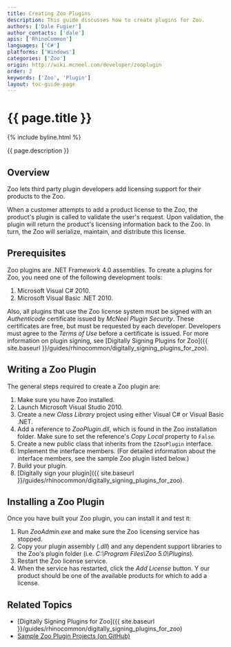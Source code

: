 ```yaml
---
title: Creating Zoo Plugins
description: This guide discusses how to create plugins for Zoo.
authors: ['Dale Fugier']
author_contacts: ['dale']
apis: ['RhinoCommon']
languages: ['C#']
platforms: ['Windows']
categories: ['Zoo']
origin: http://wiki.mcneel.com/developer/zooplugin
order: 2
keywords: ['Zoo', 'Plugin']
layout: toc-guide-page
---
```


# {{ page.title }}

{% include byline.html %}

{{ page.description }}

## Overview

Zoo lets third party plugin developers add licensing support for their products to the Zoo.

When a customer attempts to add a product license to the Zoo, the product's plugin is called to validate the user's request.  Upon validation, the plugin will return the product's licensing information back to the Zoo.  In turn, the Zoo will serialize, maintain, and distribute this license.

## Prerequisites

Zoo plugins are .NET Framework 4.0 assemblies.  To create a plugins for Zoo, you need one of the following development tools:

1. Microsoft Visual C# 2010.
1. Microsoft Visual Basic .NET 2010.

Also, all plugins that use the Zoo license system must be signed with an *Authenticode* certificate issued by *McNeel Plugin Security*.  These certificates are free, but must be requested by each developer.  Developers must agree to the *Terms of Use* before a certificate is issued.  For more information on plugin signing, see [Digitally Signing Plugins for Zoo]({{ site.baseurl }}/guides/rhinocommon/digitally_signing_plugins_for_zoo).

## Writing a Zoo Plugin

The general steps required to create a Zoo plugin are:

1. Make sure you have Zoo installed.
1. Launch Microsoft Visual Studio 2010.
1. Create a new *Class Library* project using either Visual C# or Visual Basic .NET.
1. Add a reference to *ZooPlugin.dll*, which is found in the Zoo installation folder.  Make sure to set the reference's *Copy Local* property to `False`.
1. Create a new public class that inherits from the `IZooPlugin` interface.
1. Implement the interface members.  (For detailed information about the interface members, see the sample Zoo plugin listed below.)
1. Build your plugin.
1. [Digitally sign your plugin]({{ site.baseurl }}/guides/rhinocommon/digitally_signing_plugins_for_zoo).

## Installing a Zoo Plugin

Once you have built your Zoo plugin, you can install it and test it:

1. Run *ZooAdmin.exe* and make sure the Zoo licensing service has stopped.
1. Copy your plugin assembly (*.dll*) and any dependent support libraries to the Zoo's plugin folder (i.e. *C:\Program Files\Zoo 5.0\Plugins*).
1. Restart the Zoo license service.
1. When the service has restarted, click the *Add License* button. Y our product should be one of the available products for which to add a license.

## Related Topics

- [Digitally Signing Plugins for Zoo]({{ site.baseurl }}/guides/rhinocommon/digitally_signing_plugins_for_zoo)
- [Sample Zoo Plugin Projects (on GitHub)](https://github.com/mcneel/Zoo5)
